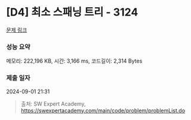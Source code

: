 # [D4] 최소 스패닝 트리 - 3124 

[문제 링크](https://swexpertacademy.com/main/code/problem/problemDetail.do?contestProbId=AV_mSnmKUckDFAWb) 

### 성능 요약

메모리: 222,196 KB, 시간: 3,166 ms, 코드길이: 2,314 Bytes

### 제출 일자

2024-09-01 21:31



> 출처: SW Expert Academy, https://swexpertacademy.com/main/code/problem/problemList.do